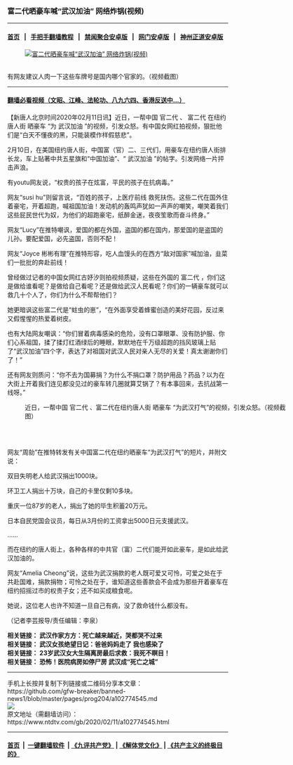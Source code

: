 ### 富二代晒豪车喊“武汉加油” 网络炸锅(视频)
------------------------

#### [首页](https://github.com/gfw-breaker/banned-news1/blob/master/README.md) &nbsp;&nbsp;|&nbsp;&nbsp; [手把手翻墙教程](https://github.com/gfw-breaker/guides/wiki) &nbsp;&nbsp;|&nbsp;&nbsp; [禁闻聚合安卓版](https://github.com/gfw-breaker/bn-android) &nbsp;&nbsp;|&nbsp;&nbsp; [网门安卓版](https://github.com/oGate2/oGate) &nbsp;&nbsp;|&nbsp;&nbsp; [神州正道安卓版](https://github.com/SzzdOgate/update) 



<div><div class="featured_image">
 <a href="https://i.ntdtv.com/assets/uploads/2020/02/EQYqlG4U8AAH5yH.jpg" target="_blank">
  <figure>
   <img alt="富二代晒豪车喊“武汉加油” 网络炸锅(视频)" src="https://i.ntdtv.com/assets/uploads/2020/02/EQYqlG4U8AAH5yH-800x450.jpg"/>
  </figure><br/>
 </a>
 <span class="caption">
  有网友建议人肉一下这些车牌号是国内哪个官家的。（视频截图）
 </span>
</div>
</div><hr/>

#### [翻墙必看视频（文昭、江峰、法轮功、八九六四、香港反送中...）](http://167.172.214.107/home.html)

<div><div class="post_content" itemprop="articleBody">
 <p>
  【新唐人北京时间2020年02月11日讯】近日，一帮中国
  <ok href="https://www.ntdtv.com/gb/官二代.htm">
   官二代
  </ok>
  、
  <ok href="https://www.ntdtv.com/gb/富二代.htm">
   富二代
  </ok>
  在纽约唐人街
  <ok href="https://www.ntdtv.com/gb/晒豪车.htm">
   晒豪车
  </ok>
  “为
  <ok href="https://www.ntdtv.com/gb/武汉加油.htm">
   武汉加油
  </ok>
  ”的视频，引发众怒。有中国女网红拍视频，狠批他们是“白天不懂夜的黑，只能装模作样假慈悲”。
 </p>
 <p>
  2月10日，在美国纽约唐人街，中国富（官）二、三代们，用豪车在纽约唐人街排长龙，车上贴著中共五星旗和“中国加油”、“
  <ok href="https://www.ntdtv.com/gb/武汉加油.htm">
   武汉加油
  </ok>
  ”的帖字。引发网络一片抨击声浪。
 </p>
 <div class="video_fit_container">
 </div>
 <p>
  有youtu网友说，“权贵的孩子在炫富，平民的孩子在抗病毒。”
 </p>
 <p>
  网友“susi hu”则留言说，“百姓的孩子，上医疗前线 救死扶伤。这些二代在国外住着豪宅，开着超跑，喊祖国加油！发动机的轰鸣声犹如一声声的嘲笑，嘲笑着我们这些屁民世代为奴，为他们的超跑豪宅，纸醉金迷，夜夜笙歌而奋斗终身。”
 </p>
 <p>
  网友“Lucy”在推特嘲讽，爱国的都在外国，盗国的都在国内，那爱国的是盗国的儿孙。要配爱国，必先盗国，否则不配！
 </p>
 <p>
  网友“Joyce 彬彬有理”在推特形容，吃人血馒头的在西方“敌对国家”喊加油，韭菜们一批批的奔赴前线！
 </p>
 <p>
  曾经做过记者的中国女网红古妤汐则拍视频质疑，这些在外国的
  <ok href="https://www.ntdtv.com/gb/富二代.htm">
   富二代
  </ok>
  ，你们这是做给谁看呢？是做给自己看呢？还是做给武汉人民看呢？你们的一辆豪车就可以救几十个人了，你们为什么不帮帮他们？
 </p>
 <p>
  她更暗讽这些富二代是“蛀虫的崽”，“在外面享受着蜂蜜创造的美好花园，反过来又假惺惺的热爱着树皮。
 </p>
 <div class="video_fit_container">
 </div>
 <p>
  也有大陆网友嘲讽：“你们冒着病毒感染的危险，没有口罩眼罩、没有防护服、你们心系祖国，揉了揉灯红酒绿后的睡眼，默默地在千万级超跑的挡风玻璃上贴了“武汉加油”四个字，表达了对祖国对武汉人民对亲人无尽的关爱！真太谢谢你们了！”
 </p>
 <p>
  还有网友则质问：“你不去为国募捐？为什么不捐口罩？防护用品？药品？以为在大街上开着我们连见都没见过的豪车转几圈就算艾锅了？有本事回来，去抗战第一线呀。”
 </p>
 <figure class="wp-caption alignnone" id="attachment_102774554" style="width: 600px">
  <ok href="https://i.ntdtv.com/assets/uploads/2020/02/233.jpg">
   <img alt="" class="size-medium wp-image-102774554" src="https://i.ntdtv.com/assets/uploads/2020/02/233-600x338.jpg"/>
  </ok>
  <br/><figcaption class="wp-caption-text">
   近日，一帮中国
   <ok href="https://www.ntdtv.com/gb/官二代.htm">
    官二代
   </ok>
   、富二代在纽约唐人街
   <ok href="https://www.ntdtv.com/gb/晒豪车.htm">
    晒豪车
   </ok>
   “为武汉打气”的视频，引发众怒。（视频截图）
  </figcaption><br/>
 </figure><br/>
 <p>
  网友“周勍”在推特转发有关中国富二代在纽约晒豪车“为武汉打气”的短片，并附文说：
 </p>
 <p>
  双目失明老人给武汉捐出1000块。
 </p>
 <p>
  环卫工人捐出十万块，自己的卡里仅剩10多块。
 </p>
 <p>
  重庆一位87岁的老人，捐出了她的毕生积蓄20万元。
 </p>
 <p>
  日本自民党国会议员，每日从3月份的工资拿出5000日元支援武汉。
 </p>
 <p>
  ……
 </p>
 <p>
  而在纽约的唐人街上，各种各样的中共官（富）二代们能开如此豪车，是如此给武汉加油的。
 </p>
 <p>
  网友“Amelia Cheong”说，这些为武汉捐款的老人既可爱又可怜，可爱之处在于共赴国难，捐款捐物；可怜之处在于，谁知道这些善款会不会成为那些开着豪车在纽约招摇过市的权贵子女；还不如买成粮食呢。
 </p>
 <p>
  她说，这位老人也许不知道一旦自己有病，没了救命钱什么都没有。
 </p>
 <p>
  （记者李芸报导/责任编辑：李泉）
 </p>
 <p>
  <strong>
   相关链接：
   <ok href="https://www.ntdtv.com/gb/2020/02/11/a102774464.html" rel="noopener" target="_blank">
    武汉作家方方：死亡越来越近，哭都哭不过来
   </ok>
  </strong>
  <br/>
  <strong>
   相关链接：
   <ok href="https://ntdtv.com/gb/2020/02/10/a102773680.html" rel="noopener" target="_blank">
    武汉女孩绝望日记：爸爸妈妈走了 我也感染了
   </ok>
  </strong>
  <br/>
  <strong>
   相关链接：
   <ok href="https://www.ntdtv.com/gb/2020/02/02/a102767032.html" rel="noopener" target="_blank">
    23岁武汉女大生隔离房最后求救：我死不瞑目！
   </ok>
   <br/>
   相关链接：
   <ok href="https://www.ntdtv.com/gb/2020/02/06/a102770433.html" rel="noopener" target="_blank">
    恐怖！医院病房如停尸房 武汉成“死亡之城”
   </ok>
  </strong>
 </p>
 <div class="single_ad">
 </div>
</div>
</div>
<hr/>
手机上长按并复制下列链接或二维码分享本文章：<br/>
https://github.com/gfw-breaker/banned-news1/blob/master/pages/prog204/a102774545.md <br/>
<a href='https://github.com/gfw-breaker/banned-news1/blob/master/pages/prog204/a102774545.md'><img src='https://github.com/gfw-breaker/banned-news1/blob/master/pages/prog204/a102774545.md.png'/></a> <br/>
原文地址（需翻墙访问）：https://www.ntdtv.com/gb/2020/02/11/a102774545.html


------------------------
#### [首页](https://github.com/gfw-breaker/banned-news1/blob/master/README.md) &nbsp;|&nbsp; [一键翻墙软件](https://github.com/gfw-breaker/nogfw/blob/master/README.md) &nbsp;| [《九评共产党》](https://github.com/gfw-breaker/9ping.md/blob/master/README.md#九评之一评共产党是什么) | [《解体党文化》](https://github.com/gfw-breaker/jtdwh.md/blob/master/README.md) | [《共产主义的终极目的》](https://github.com/gfw-breaker/gczydzjmd.md/blob/master/README.md)


<img src='http://gfw-breaker.win/banned-news/pages/prog204/a102774545.md' width='0px' height='0px'/>